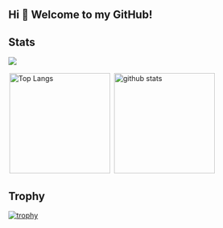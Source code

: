 ## Hi 👋 Welcome to my GitHub!

<!--
**DaiIshida4869/DaiIshida4869** is a ✨ _special_ ✨ repository because its `README.md` (this file) appears on your GitHub profile.

Here are some ideas to get you started:

- 🔭 I’m currently working on ...
- 🌱 I’m currently learning ...
- 👯 I’m looking to collaborate on ...
- 🤔 I’m looking for help with ...
- 💬 Ask me about ...
- 📫 How to reach me: ...
- 😄 Pronouns: ...
- ⚡ Fun fact: ...
-->

## Stats
![](http://github-profile-summary-cards.vercel.app/api/cards/profile-details?username=DaiIshida4869&theme=onedark)
<p align="left"> 
  <img alt="Top Langs" height="200px" style="border: 2px solid white;" src="https://github-readme-stats.vercel.app/api/top-langs/?username=DaiIshida4869&layout=compact&count_private=true&show_icons=true&theme=onedark" />
  <img alt="github stats" height="200px" style="border: 2px solid white;" src="http://github-profile-summary-cards.vercel.app/api/cards/stats?username=DaiIshida4869&layout=compact&count_private=true&theme=onedark" />
</p>

## Trophy
[![trophy](https://github-profile-trophy.vercel.app/?username=DaiIshida4869&theme=onedark&margin-w=10&margin-h=15)](https://github.com/ryo-ma/github-profile-trophy)

